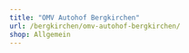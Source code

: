 ```yaml
---
title: "OMV Autohof Bergkirchen"
url: /bergkirchen/omv-autohof-bergkirchen/
shop: Allgemein
---
```


